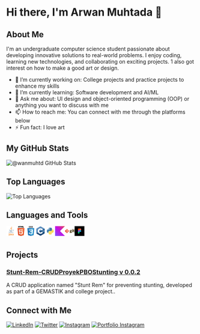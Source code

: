 # Hi there, I'm Arwan Muhtada 👋

## About Me

I'm an undergraduate computer science student passionate about developing innovative solutions to real-world problems. I enjoy coding, learning new technologies, and collaborating on exciting projects.
1 also got interest on how to make a good art or design.

- 🔭 I’m currently working on:  College projects and practice projects to enhance my skills
- 🌱 I’m currently learning: Software development and AI/ML
- 💬 Ask me about: UI design and object-oriented programming (OOP) or anything you want to discuss with me
- 📫 How to reach me: You can connect with me through the platforms below
- ⚡ Fun fact: I love art

## My GitHub Stats

![@wanmuhtd GitHub Stats](https://github-readme-stats.vercel.app/api?username=wanmuhtd&show_icons=true&theme=radical)

## Top Languages

![Top Languages](https://github-readme-stats.vercel.app/api/top-langs/?username=wanmuhtd&layout=compact&theme=radical)

## Languages and Tools

<img align="left" alt="Java" width="26px" src="https://raw.githubusercontent.com/github/explore/main/topics/java/java.png" />
<img align="left" alt="HTML5" width="26px" src="https://raw.githubusercontent.com/github/explore/main/topics/html/html.png" />
<img align="left" alt="CSS3" width="26px" src="https://raw.githubusercontent.com/github/explore/main/topics/css/css.png" />
<img align="left" alt="C++" width="26px" src="https://raw.githubusercontent.com/github/explore/main/topics/cpp/cpp.png" />
<img align="left" alt="Python" width="26px" src="https://raw.githubusercontent.com/github/explore/main/topics/python/python.png" />
<img align="left" alt="Kotlin" width="26px" src="https://raw.githubusercontent.com/github/explore/main/topics/kotlin/kotlin.png" />
<img align="left" alt="Git" width="26px" src="https://raw.githubusercontent.com/github/explore/main/topics/git/git.png" />
<img align="left" alt="Figma" width="26px" src="https://raw.githubusercontent.com/github/explore/main/topics/figma/figma.png" />

<br />
<br />

## Projects

### [Stunt-Rem-CRUDProyekPBOStunting v 0.0.2]([https://github.com/yourusername/project1](https://github.com/wanmuhtd/Stunt-Rem-CRUDProyekPBOStunting))
A CRUD application named "Stunt Rem" for preventing stunting, developed as part of a GEMASTIK and college project..


## Connect with Me

[![LinkedIn](https://img.shields.io/badge/LinkedIn-blue?style=for-the-badge&logo=linkedin&logoColor=white)](https://www.linkedin.com/in/arwanmuhtada/)
[![Twitter](https://img.shields.io/badge/Twitter-blue?style=for-the-badge&logo=twitter&logoColor=white)](https://twitter.com/wanmuhtd)
[![Instagram](https://img.shields.io/badge/Instagram-red?style=for-the-badge&logo=instagram&logoColor=white)](https://www.instagram.com/wanmuhtd)
[![Portfolio Instagram](https://img.shields.io/badge/Portfolio%20Instagram-red?style=for-the-badge&logo=instagram&logoColor=white)](https://www.instagram.com/mhtdr1_)
